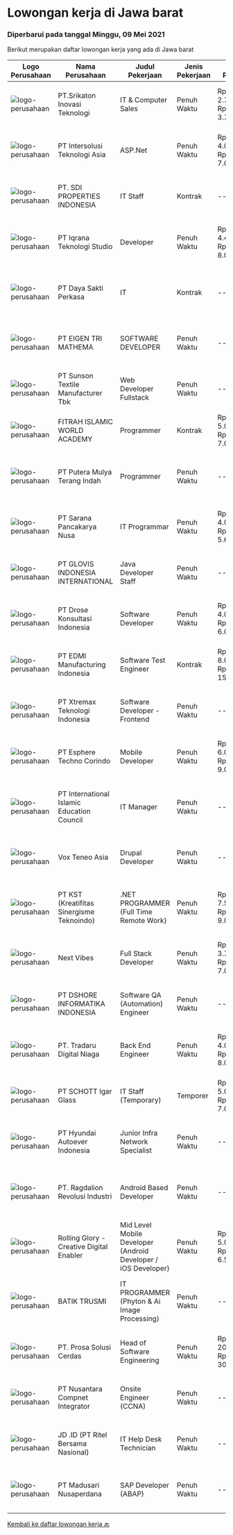 
  # Lowongan kerja di Jawa barat

  ### Diperbarui pada tanggal Minggu, 09 Mei 2021

  Berikut merupakan daftar lowongan kerja yang ada di Jawa barat

  |Logo Perusahaan | Nama Perusahaan | Judul Pekerjaan | Jenis Pekerjaan | Gaji Pekerjaan | Lokasi | Deskripsi | Tanggal diunggah | Pranala |
  | -------------- | --------------- | --------------- | --------- | --------- | -------------- | ------- | ----------- | ----------- |
  |![logo-perusahaan](https://us.123rf.com/450wm/pavelstasevich/pavelstasevich1811/pavelstasevich181101027/112815900-stock-vector-no-image-available-icon-flat-vector.jpg?ver=6)|PT.Srikaton Inovasi Teknologi|IT & Computer Sales|Penuh Waktu|Rp. 2.700.000-Rp. 3.780.000|Bandung|Usia minimal 23 tahun Lulusan D3/S1 Pada jurusan Teknik Komputer/Informatika Memiliki kendaran bermotor sendiri Memiliki pengetahuan di bidang...|Sabtu, 08 Mei 2021|https://www.jobstreet.co.id/id/job/it-computer-sales-3520120?token=0~fbe8d0fa-df62-4c4e-879d-118e72f00bb4&sectionRank=1&jobId=jobstreet-id-job-3520120|
|![logo-perusahaan](https://image-service-cdn.seek.com.au/f715d3e393651de2fe5a9214d72612dd30f629b2/ee4dce1061f3f616224767ad58cb2fc751b8d2dc)|PT Intersolusi Teknologi Asia|ASP.Net|Penuh Waktu|Rp. 4.000.000-Rp. 7.000.000|Bandung|Responsibilities: Design and build applications for the Web platform. Ensure the performance, quality, and responsiveness of applications. Collaborate...|Sabtu, 08 Mei 2021|https://www.jobstreet.co.id/id/job/asp-net-3520179?token=0~fbe8d0fa-df62-4c4e-879d-118e72f00bb4&sectionRank=2&jobId=jobstreet-id-job-3520179|
|![logo-perusahaan](https://us.123rf.com/450wm/pavelstasevich/pavelstasevich1811/pavelstasevich181101027/112815900-stock-vector-no-image-available-icon-flat-vector.jpg?ver=6)|PT. SDI PROPERTIES INDONESIA|IT Staff|Kontrak|---|Bekasi|Responsibility :  Via Alma Kota DeltamasAn apartment for family members scheduled to open in August 2021.It is directly connected to Cikarang Japanese...|Jumat, 07 Mei 2021|https://www.jobstreet.co.id/id/job/it-staff-3526540?token=0~fbe8d0fa-df62-4c4e-879d-118e72f00bb4&sectionRank=3&jobId=jobstreet-id-job-3526540|
|![logo-perusahaan](https://image-service-cdn.seek.com.au/9f620b06936d7b2a1deba2307b85363c4307cd0d/ee4dce1061f3f616224767ad58cb2fc751b8d2dc)|PT Iqrana Teknologi Studio|Developer|Penuh Waktu|Rp. 4.400.000-Rp. 8.000.000|Cileungsi|Job Description includes developing and maintaining our main system and developing some changes based on Client's demand especially on the system on...|Sabtu, 08 Mei 2021|https://www.jobstreet.co.id/id/job/developer-3515442?token=0~fbe8d0fa-df62-4c4e-879d-118e72f00bb4&sectionRank=4&jobId=jobstreet-id-job-3515442|
|![logo-perusahaan](https://us.123rf.com/450wm/pavelstasevich/pavelstasevich1811/pavelstasevich181101027/112815900-stock-vector-no-image-available-icon-flat-vector.jpg?ver=6)|PT Daya Sakti Perkasa|IT|Kontrak|---|Bekasi|1.   Usia maksimal 35 tahun2.   Pendidikan S1 Teknik Informatika3.   Berpengalaman minimal 5 tahun di bidang yang sama4.   Mampu bekerja dengan data...|Jumat, 07 Mei 2021|https://www.jobstreet.co.id/id/job/it-3527158?token=0~fbe8d0fa-df62-4c4e-879d-118e72f00bb4&sectionRank=5&jobId=jobstreet-id-job-3527158|
|![logo-perusahaan](https://image-service-cdn.seek.com.au/a2885aaad12cd49fb8eb442831e46fcca493b76d/ee4dce1061f3f616224767ad58cb2fc751b8d2dc)|PT EIGEN TRI MATHEMA|SOFTWARE DEVELOPER|Penuh Waktu|---|Bandung|General Requirements: Min. 1 Year(s) of working experience in the related field is required for this position. Flexible Time Attendance (40 Hours /...|Sabtu, 08 Mei 2021|https://www.jobstreet.co.id/id/job/software-developer-3519821?token=0~fbe8d0fa-df62-4c4e-879d-118e72f00bb4&sectionRank=6&jobId=jobstreet-id-job-3519821|
|![logo-perusahaan](https://image-service-cdn.seek.com.au/04db4c99a59200d18c1af129270d734bbd611282/ee4dce1061f3f616224767ad58cb2fc751b8d2dc)|PT Sunson Textile Manufacturer Tbk|Web Developer Fullstack|Penuh Waktu|---|Bandung|Responsibilities : Collaborate with business analysts and developers to produce software designs Formulate program specifications and basic prototypes...|Sabtu, 08 Mei 2021|https://www.jobstreet.co.id/id/job/web-developer-fullstack-3515123?token=0~fbe8d0fa-df62-4c4e-879d-118e72f00bb4&sectionRank=7&jobId=jobstreet-id-job-3515123|
|![logo-perusahaan](https://image-service-cdn.seek.com.au/884be431b566780bdf9410a8ea97a698c818662a/ee4dce1061f3f616224767ad58cb2fc751b8d2dc)|FITRAH ISLAMIC WORLD ACADEMY|Programmer|Kontrak|Rp. 5.000.000-Rp. 7.000.000|Bogor|Kualifikasi: Usia maksimal 38 tahun Kandidat harus memiliki setidaknya Diploma, Gelar Sarjana, Gelar Pasca Sarjana di Teknik...|Jumat, 07 Mei 2021|https://www.jobstreet.co.id/id/job/programmer-3519157?token=0~fbe8d0fa-df62-4c4e-879d-118e72f00bb4&sectionRank=8&jobId=jobstreet-id-job-3519157|
|![logo-perusahaan](https://image-service-cdn.seek.com.au/b7122c03cfaeca12ce3830ef8a8dc425cb311314/ee4dce1061f3f616224767ad58cb2fc751b8d2dc)|PT Putera Mulya Terang Indah|Programmer|Penuh Waktu|---|Bandung|Dicari: D3/S1 Teknik Informatika/Teknik Komputer/Ilmu Komputer. Menguasai Web based Programming Python, java, JavaScript, PHP(Codeigniter), C++, HTML....|Sabtu, 08 Mei 2021|https://www.jobstreet.co.id/id/job/programmer-3519922?token=0~fbe8d0fa-df62-4c4e-879d-118e72f00bb4&sectionRank=9&jobId=jobstreet-id-job-3519922|
|![logo-perusahaan](https://image-service-cdn.seek.com.au/ef33f7d42edb0a01df90f79651ec3b66bbf13cf3/ee4dce1061f3f616224767ad58cb2fc751b8d2dc)|PT Sarana Pancakarya Nusa|IT Programmar|Penuh Waktu|Rp. 4.000.000-Rp. 5.600.000|Bandung|Kualifikasi Usia Maksimal 35 Tahun Pengalaman di bidang yang sama min. 1 tahun Menguasai Sistem database, MySQL, PHP, Visual Basic dan Access...|Kamis, 06 Mei 2021|https://www.jobstreet.co.id/id/job/it-programmar-3526229?token=0~fbe8d0fa-df62-4c4e-879d-118e72f00bb4&sectionRank=10&jobId=jobstreet-id-job-3526229|
|![logo-perusahaan](https://image-service-cdn.seek.com.au/b431d28d7bb7554b049bbe16e84bcc989c596eca/ee4dce1061f3f616224767ad58cb2fc751b8d2dc)|PT GLOVIS INDONESIA INTERNATIONAL|Java Developer Staff|Penuh Waktu|---|Bekasi|Responsibilities: Execute full Software Development Life Cycle (SDLC) Develop flowcharts, layouts and documentation to identify requirements and...|Sabtu, 08 Mei 2021|https://www.jobstreet.co.id/id/job/java-developer-staff-3515484?token=0~fbe8d0fa-df62-4c4e-879d-118e72f00bb4&sectionRank=11&jobId=jobstreet-id-job-3515484|
|![logo-perusahaan](https://image-service-cdn.seek.com.au/f9191d7d671d33500c73ae9486a83788c4852c1f/ee4dce1061f3f616224767ad58cb2fc751b8d2dc)|PT Drose Konsultasi Indonesia|Software Developer|Penuh Waktu|Rp. 4.000.000-Rp. 6.000.000|Depok|Responsibilities: Develop web application with Java and Java Script language Develop mobile application on Android or iOS Consult client's operation...|Sabtu, 08 Mei 2021|https://www.jobstreet.co.id/id/job/software-developer-3519696?token=0~fbe8d0fa-df62-4c4e-879d-118e72f00bb4&sectionRank=12&jobId=jobstreet-id-job-3519696|
|![logo-perusahaan](https://image-service-cdn.seek.com.au/c2c18d0f531b6ffdc20d906593b8c46f92beb72d/ee4dce1061f3f616224767ad58cb2fc751b8d2dc)|PT EDMI Manufacturing Indonesia|Software Test Engineer|Kontrak|Rp. 8.000.000-Rp. 15.000.000|Bekasi|Our Software Test Engineer is aimed to ensure our software quality meet our customer expectations, improve software attributes, influence better...|Sabtu, 08 Mei 2021|https://www.jobstreet.co.id/id/job/software-test-engineer-3520053?token=0~fbe8d0fa-df62-4c4e-879d-118e72f00bb4&sectionRank=13&jobId=jobstreet-id-job-3520053|
|![logo-perusahaan](https://image-service-cdn.seek.com.au/8f78238280bab3dfdfe346f1e561ec7dc9674cbe/ee4dce1061f3f616224767ad58cb2fc751b8d2dc)|PT Xtremax Teknologi Indonesia|Software Developer - Frontend|Penuh Waktu|---|Bandung|As a Front-End Developer, you are entrusted with the mission of transforming our designs into interactive HTML. You will have to be brave enough to...|Sabtu, 08 Mei 2021|https://www.jobstreet.co.id/id/job/software-developer-frontend-3520164?token=0~fbe8d0fa-df62-4c4e-879d-118e72f00bb4&sectionRank=14&jobId=jobstreet-id-job-3520164|
|![logo-perusahaan](https://image-service-cdn.seek.com.au/ecf6f058e2b0dd1397eb13a4c78ddb6a36d3aae1/ee4dce1061f3f616224767ad58cb2fc751b8d2dc)|PT Esphere Techno Corindo|Mobile Developer|Penuh Waktu|Rp. 6.000.000-Rp. 9.000.000|Jawa Barat|Persyaratan: Strong knowledge of Android SDK, different versions of Android, and how to deal with different screen sizes Strong knowledge of Mobile...|Sabtu, 08 Mei 2021|https://www.jobstreet.co.id/id/job/mobile-developer-3516002?token=0~fbe8d0fa-df62-4c4e-879d-118e72f00bb4&sectionRank=15&jobId=jobstreet-id-job-3516002|
|![logo-perusahaan](https://image-service-cdn.seek.com.au/bfd45acc668dfe5957b2f272cfe3128b155c89a2/ee4dce1061f3f616224767ad58cb2fc751b8d2dc)|PT International Islamic Education Council|IT Manager|Penuh Waktu|---|Bekasi|Kualifikasi: Minimal S1 IT / SI Berpengalaman sebagai IT manager Minimal 5 tahun Berpengalaman dalam mengontrol anggaran Memiliki kemampuan dalam...|Kamis, 06 Mei 2021|https://www.jobstreet.co.id/id/job/it-manager-3525652?token=0~fbe8d0fa-df62-4c4e-879d-118e72f00bb4&sectionRank=16&jobId=jobstreet-id-job-3525652|
|![logo-perusahaan](https://image-service-cdn.seek.com.au/a7bdf4addc6bbb4b8b295105525fdab4299969cd/ee4dce1061f3f616224767ad58cb2fc751b8d2dc)|Vox Teneo Asia|Drupal Developer|Penuh Waktu|---|Bandung|Requirements Candidate must possess at least Diploma, Bachelor's Degree in Engineering (Computer/Telecommunication), Computer Science/Information...|Sabtu, 08 Mei 2021|https://www.jobstreet.co.id/id/job/drupal-developer-3515673?token=0~fbe8d0fa-df62-4c4e-879d-118e72f00bb4&sectionRank=17&jobId=jobstreet-id-job-3515673|
|![logo-perusahaan](https://image-service-cdn.seek.com.au/ef6b179656c952fe16754e352aef22c898fba4ff/ee4dce1061f3f616224767ad58cb2fc751b8d2dc)|PT KST (Kreatifitas Sinergisme Teknoindo)|.NET PROGRAMMER (Full Time Remote Work)|Penuh Waktu|Rp. 7.500.000-Rp. 9.000.000|Jawa Barat|Required:              - 1-3 year experience as .NET Developer- Familiarity with .NET Core framework and DBMS: such as SQLServer, MySQL- Knowledge at...|Jumat, 07 Mei 2021|https://www.jobstreet.co.id/id/job/net-programmer-full-time-remote-work-3527232?token=0~fbe8d0fa-df62-4c4e-879d-118e72f00bb4&sectionRank=18&jobId=jobstreet-id-job-3527232|
|![logo-perusahaan](https://image-service-cdn.seek.com.au/f7a99295e0bc42fc976d4aaeb878d9470e92a2f8/ee4dce1061f3f616224767ad58cb2fc751b8d2dc)|Next Vibes|Full Stack Developer|Penuh Waktu|Rp. 3.700.000-Rp. 7.000.000|Bandung|We’re looking for Full Stack Angular Developer who can create web application.Full Stack Angular Developer will work closely with our product team...|Kamis, 06 Mei 2021|https://www.jobstreet.co.id/id/job/full-stack-developer-3512852?token=0~fbe8d0fa-df62-4c4e-879d-118e72f00bb4&sectionRank=19&jobId=jobstreet-id-job-3512852|
|![logo-perusahaan](https://image-service-cdn.seek.com.au/6b95515431b729e2bc21d44b94140b9a30c3c606/ee4dce1061f3f616224767ad58cb2fc751b8d2dc)|PT DSHORE INFORMATIKA INDONESIA|Software QA (Automation) Engineer|Penuh Waktu|---|Bandung|When building software, you go through many stages. From initial requirements to product launch, it’s integral to ensure that everything works...|Jumat, 07 Mei 2021|https://www.jobstreet.co.id/id/job/software-qa-automation-engineer-3526837?token=0~fbe8d0fa-df62-4c4e-879d-118e72f00bb4&sectionRank=20&jobId=jobstreet-id-job-3526837|
|![logo-perusahaan](https://image-service-cdn.seek.com.au/d8bc4c63a537393b641d169104e1cda71b8f7837/ee4dce1061f3f616224767ad58cb2fc751b8d2dc)|PT. Tradaru Digital Niaga|Back End Engineer|Penuh Waktu|Rp. 4.000.000-Rp. 8.000.000|Bandung|Job description: Collaborate in agile software development teams Building, testing, optimizing stable and great products Maintain documentation, code...|Jumat, 07 Mei 2021|https://www.jobstreet.co.id/id/job/back-end-engineer-3514578?token=0~fbe8d0fa-df62-4c4e-879d-118e72f00bb4&sectionRank=21&jobId=jobstreet-id-job-3514578|
|![logo-perusahaan](https://image-service-cdn.seek.com.au/7c1b7b3d88b92ad922988563d8d5c21ea3aa586c/ee4dce1061f3f616224767ad58cb2fc751b8d2dc)|PT SCHOTT Igar Glass|IT Staff (Temporary)|Temporer|Rp. 5.000.000-Rp. 7.000.000|Bekasi|Your Profile: Diploma or bachelor degree from Information technology Minimum 3 years in the related field Knowledgeable and able to apply computer...|Kamis, 06 Mei 2021|https://www.jobstreet.co.id/id/job/it-staff-temporary-3525338?token=0~fbe8d0fa-df62-4c4e-879d-118e72f00bb4&sectionRank=22&jobId=jobstreet-id-job-3525338|
|![logo-perusahaan](https://image-service-cdn.seek.com.au/f992056d5f7387e65175ea734607b8bca8b75b07/ee4dce1061f3f616224767ad58cb2fc751b8d2dc)|PT Hyundai Autoever Indonesia|Junior Infra Network Specialist|Penuh Waktu|---|Bekasi|Purpose of PositionSupports and managed network. Analyze, resolves and reports on network issues. Must be able to weigh business against the need for...|Kamis, 06 Mei 2021|https://www.jobstreet.co.id/id/job/junior-infra-network-specialist-3525329?token=0~fbe8d0fa-df62-4c4e-879d-118e72f00bb4&sectionRank=23&jobId=jobstreet-id-job-3525329|
|![logo-perusahaan](https://image-service-cdn.seek.com.au/da87a6461408f0b7b6f95d19cd34a8a7b5b24325/ee4dce1061f3f616224767ad58cb2fc751b8d2dc)|PT. Ragdalion Revolusi Industri|Android Based Developer|Penuh Waktu|---|Bekasi|Android Based DeveloperPT. RAGDALION REVOLUSI INDUSTRICIKARANG, INDONESIAwww.ragdalion.com We are looking for an Android Developer to join our growing...|Jumat, 07 Mei 2021|https://www.jobstreet.co.id/id/job/android-based-developer-3527152?token=0~fbe8d0fa-df62-4c4e-879d-118e72f00bb4&sectionRank=24&jobId=jobstreet-id-job-3527152|
|![logo-perusahaan](https://image-service-cdn.seek.com.au/102dca1c75fb558e6532d8df396235b956dd0e8e/ee4dce1061f3f616224767ad58cb2fc751b8d2dc)|Rolling Glory - Creative Digital Enabler|Mid Level Mobile Developer (Android Developer / iOS Developer)|Penuh Waktu|Rp. 5.000.000-Rp. 6.500.000|Bandung|Rolling Glory is looking for an Android / iOS Developer, who  has experience in Android / iOS application development, has experience in publishing...|Kamis, 06 Mei 2021|https://www.jobstreet.co.id/id/job/mid-level-mobile-developer-android-developer-ios-developer-3512904?token=0~fbe8d0fa-df62-4c4e-879d-118e72f00bb4&sectionRank=25&jobId=jobstreet-id-job-3512904|
|![logo-perusahaan](https://image-service-cdn.seek.com.au/aaa9925a95d7d2160b78b7bffac407d8202d645a/ee4dce1061f3f616224767ad58cb2fc751b8d2dc)|BATIK TRUSMI|IT PROGRAMMER (Phyton & Ai Image Processing)|Penuh Waktu|---|Cirebon|TANGGUNG JAWAB: Membangun/mengembangkan software terutama pada tahap construction dengan melakukan coding dengan bahasa pemprograman yang ditentukan...|Kamis, 06 Mei 2021|https://www.jobstreet.co.id/id/job/it-programmer-phyton-ai-image-processing-3517697?token=0~fbe8d0fa-df62-4c4e-879d-118e72f00bb4&sectionRank=26&jobId=jobstreet-id-job-3517697|
|![logo-perusahaan](https://image-service-cdn.seek.com.au/748d53a71551dff636fb685444db420e0f50fd1c/ee4dce1061f3f616224767ad58cb2fc751b8d2dc)|PT. Prosa Solusi Cerdas|Head of Software Engineering|Penuh Waktu|Rp. 20.000.000-Rp. 30.000.000|Bandung|Head of Software EngineeringJob Description:Head of Software Engineering is responsible for growing and leading highly skilled software engineering...|Kamis, 06 Mei 2021|https://www.jobstreet.co.id/id/job/head-of-software-engineering-3518390?token=0~fbe8d0fa-df62-4c4e-879d-118e72f00bb4&sectionRank=27&jobId=jobstreet-id-job-3518390|
|![logo-perusahaan](https://image-service-cdn.seek.com.au/b581c70e9b0acc7134f51d531843d9e868edab03/ee4dce1061f3f616224767ad58cb2fc751b8d2dc)|PT Nusantara Compnet Integrator|Onsite Engineer (CCNA)|Penuh Waktu|---|Cibinong|Job Descriptions : Analyze customer needs Provide solutions and give recommendations to the customer according to their needs Preventive and...|Jumat, 07 Mei 2021|https://www.jobstreet.co.id/id/job/onsite-engineer-ccna-3518790?token=0~fbe8d0fa-df62-4c4e-879d-118e72f00bb4&sectionRank=28&jobId=jobstreet-id-job-3518790|
|![logo-perusahaan](https://image-service-cdn.seek.com.au/09a16e5f690a8c9b374a6464d3d92ccc4c472e3a/ee4dce1061f3f616224767ad58cb2fc751b8d2dc)|JD .ID (PT Ritel Bersama Nasional)|IT Help Desk Technician|Penuh Waktu|---|Bekasi|Candidate must possess at least Bachelor's Degree in Computer Science/Information Technology or equivalent. Required language(s): Bahasa Indonesia,...|Kamis, 06 Mei 2021|https://www.jobstreet.co.id/id/job/it-help-desk-technician-3525765?token=0~fbe8d0fa-df62-4c4e-879d-118e72f00bb4&sectionRank=29&jobId=jobstreet-id-job-3525765|
|![logo-perusahaan](https://image-service-cdn.seek.com.au/b388bc9b1429321752f5409f25f1a040062e99cc/ee4dce1061f3f616224767ad58cb2fc751b8d2dc)|PT Madusari Nusaperdana|SAP Developer (ABAP)|Penuh Waktu|---|Bekasi|Mampu memberikan solusi technical dari yang di berikan business analyst Bertanggung jawab untuk develop, build, test &amp; implement Aplikasi berbasis...|Sabtu, 08 Mei 2021|https://www.jobstreet.co.id/id/job/sap-developer-abap-3515263?token=0~fbe8d0fa-df62-4c4e-879d-118e72f00bb4&sectionRank=30&jobId=jobstreet-id-job-3515263|


  [Kembali ke daftar lowongan kerja 🔙](../README.md#daftar-lowongan-kerja)
  